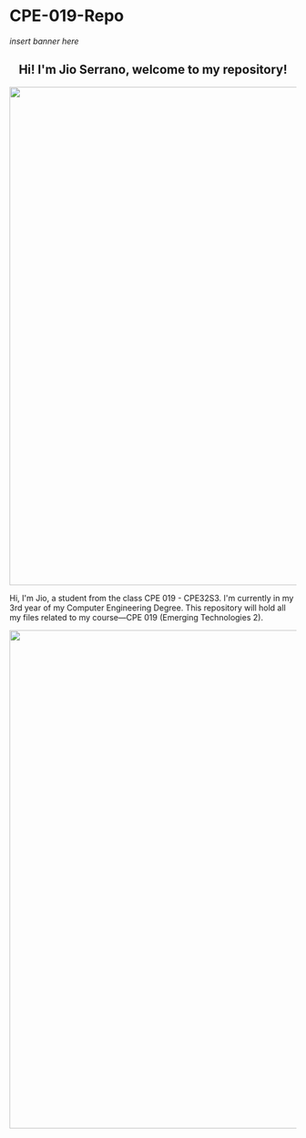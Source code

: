 # CPE-019-Repo

*insert banner here*
<h2 align="center">Hi! I'm Jio Serrano, welcome to my repository!</h2>

<p align="center">
  <img width="875" src=https://github.com/serranojio/CPE-019-Repo/assets/157586862/b371b7ee-1b8d-49d5-a7d5-a57706fd6ab2">
</p>

Hi, I'm Jio, a student from the class CPE 019 - CPE32S3. I'm currently in my 3rd year of my Computer Engineering Degree. This repository will hold all my files related to my course—CPE 019 (Emerging Technologies 2).

<p align="center">
  <img width="875" src=https://github.com/serranojio/CPE-019-Repo/assets/157586862/b371b7ee-1b8d-49d5-a7d5-a57706fd6ab2">
</p>

